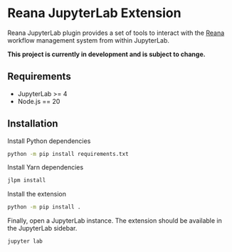 # Reana JupyterLab Extension
Reana JupyterLab plugin provides a set of tools to interact with the [Reana](https://reanahub.io/) workflow management system from within JupyterLab. 

**This project is currently in development and is subject to change.**

## Requirements
- JupyterLab >= 4
- Node.js == 20

## Installation
Install Python dependencies
```bash
python -m pip install requirements.txt
```

Install Yarn dependencies
```bash
jlpm install
```

Install the extension
```bash
python -m pip install .
```

Finally, open a JupyterLab instance. The extension should be available in the JupyterLab sidebar.
```bash
jupyter lab
```
